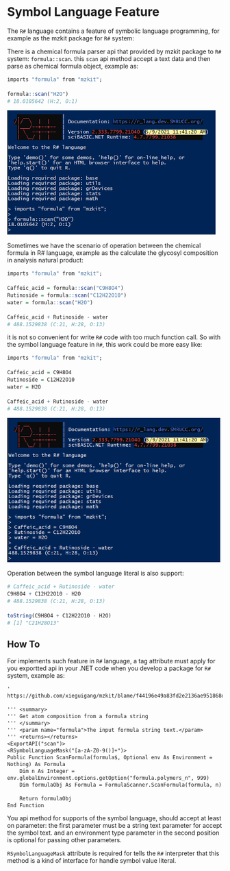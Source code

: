 # Symbol Language Feature 

The ``R#`` language contains a feature of symbolic language programming, for example as the mzkit package for ``R#`` system:

There is a chemical formula parser api that provided by mzkit package to ``R#`` system: ``formula::scan``. this ``scan`` api method accept a text data and then parse as chemical formula object, example as:

```R
imports "formula" from "mzkit";

formula::scan("H2O")
# 18.0105642 (H:2, O:1)
```

![](images/formula_scan.PNG)

Sometimes we have the scenario of operation between the chemical formula in R# language, example as the calculate the glycosyl composition in analysis natural product:

```R
imports "formula" from "mzkit";

Caffeic_acid = formula::scan("C9H8O4")
Rutinoside = formula::scan("C12H22O10")
water = formula::scan("H2O")

Caffeic_acid + Rutinoside - water
# 488.1529838 (C:21, H:28, O:13)
```

it is not so convenient for write ``R#`` code with too much function call. So with the symbol language feature in ``R#``, this work could be more easy like:

```R
imports "formula" from "mzkit";

Caffeic_acid = C9H8O4
Rutinoside = C12H22O10
water = H2O

Caffeic_acid + Rutinoside - water
# 488.1529838 (C:21, H:28, O:13)
```

![](images/formula_symbol_lang.PNG)

Operation between the symbol language literal is also support:

```R
# Caffeic_acid + Rutinoside - water
C9H8O4 + C12H22O10 - H2O
# 488.1529838 (C:21, H:28, O:13)

toString(C9H8O4 + C12H22O10 - H2O)
# [1] "C21H28O13"
```

## How To

For implements such feature in ``R#`` language, a tag attribute must apply for you exportted api in your .NET code when you develop a package for ``R#`` system, example as:

```vbnet
' https://github.com/xieguigang/mzkit/blame/f44196e49a83fd2e2136ae951868dd154ce7a799/Rscript/Library/mzkit/math/Formula.vb#L157

''' <summary>
''' Get atom composition from a formula string
''' </summary>
''' <param name="formula">The input formula string text.</param>
''' <returns></returns>
<ExportAPI("scan")>
<RSymbolLanguageMask("[a-zA-Z0-9()]+")>
Public Function ScanFormula(formula$, Optional env As Environment = Nothing) As Formula
    Dim n As Integer = env.globalEnvironment.options.getOption("formula.polymers_n", 999)
    Dim formulaObj As Formula = FormulaScanner.ScanFormula(formula, n)

    Return formulaObj
End Function
```

You api method for supports of the symbol language, should accept at least on parameter: the first parameter must be a string text parameter for accept the symbol text. and an environment type parameter in the second position is optional for passing other parameters.

``RSymbolLanguageMask`` attribute is required for tells the ``R#`` interpreter that this method is a kind of interface for handle symbol value literal. 